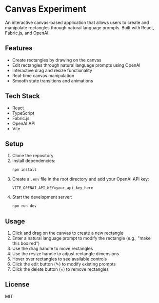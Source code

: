 # Canvas Experiment

An interactive canvas-based application that allows users to create and manipulate rectangles through natural language prompts. Built with React, Fabric.js, and OpenAI.

## Features

- Create rectangles by drawing on the canvas
- Edit rectangles through natural language prompts using OpenAI
- Interactive drag and resize functionality
- Real-time canvas manipulation
- Smooth state transitions and animations

## Tech Stack

- React
- TypeScript
- Fabric.js
- OpenAI API
- Vite

## Setup

1. Clone the repository
2. Install dependencies:
   ```bash
   npm install
   ```
3. Create a `.env` file in the root directory and add your OpenAI API key:
   ```
   VITE_OPENAI_API_KEY=your_api_key_here
   ```
4. Start the development server:
   ```bash
   npm run dev
   ```

## Usage

1. Click and drag on the canvas to create a new rectangle
2. Enter a natural language prompt to modify the rectangle (e.g., "make this box red")
3. Use the drag handle to move rectangles
4. Use the resize handle to adjust rectangle dimensions
5. Hover over rectangles to see available controls
6. Click the edit button (✎) to modify existing prompts
7. Click the delete button (×) to remove rectangles

## License

MIT 